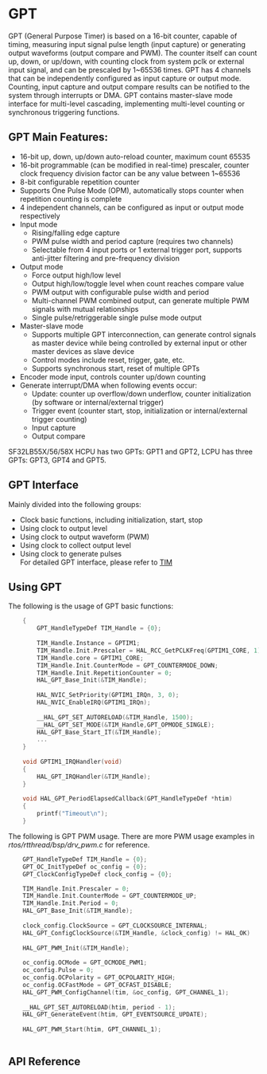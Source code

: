 # GPT

GPT (General Purpose Timer) is based on a 16-bit counter, capable of timing, measuring input signal pulse length (input capture) or generating output waveforms (output compare and PWM). The counter itself can count up, down, or up/down, with counting clock from system pclk or external input signal, and can be prescaled by 1~65536 times. GPT has 4 channels that can be independently configured as input capture or output mode. Counting, input capture and output compare results can be notified to the system through interrupts or DMA. GPT contains master-slave mode interface for multi-level cascading, implementing multi-level counting or synchronous triggering functions.

## GPT Main Features:
- 16-bit up, down, up/down auto-reload counter, maximum count 65535 <br>
- 16-bit programmable (can be modified in real-time) prescaler, counter clock frequency division factor can be any value between 1~65536 <br>
- 8-bit configurable repetition counter <br>
- Supports One Pulse Mode (OPM), automatically stops counter when repetition counting is complete <br>
- 4 independent channels, can be configured as input or output mode respectively <br>
- Input mode <br>
    - Rising/falling edge capture <br>
    - PWM pulse width and period capture (requires two channels) <br>
    - Selectable from 4 input ports or 1 external trigger port, supports anti-jitter filtering and pre-frequency division <br>
- Output mode <br>
    - Force output high/low level <br>
    - Output high/low/toggle level when count reaches compare value <br>
    - PWM output with configurable pulse width and period <br>
    - Multi-channel PWM combined output, can generate multiple PWM signals with mutual relationships <br>
    - Single pulse/retriggerable single pulse mode output <br>
- Master-slave mode <br>
    - Supports multiple GPT interconnection, can generate control signals as master device while being controlled by external input or other master devices as slave device <br>
    - Control modes include reset, trigger, gate, etc. <br>
    - Supports synchronous start, reset of multiple GPTs <br>
- Encoder mode input, controls counter up/down counting <br>
- Generate interrupt/DMA when following events occur: <br> 
    - Update: counter up overflow/down underflow, counter initialization (by software or internal/external trigger)<br>
    - Trigger event (counter start, stop, initialization or internal/external trigger counting)<br>
    - Input capture<br>
    - Output compare<br>

SF32LB55X/56/58X HCPU has two GPTs: GPT1 and GPT2, LCPU has three GPTs: GPT3, GPT4 and GPT5.

## GPT Interface
Mainly divided into the following groups:
- Clock basic functions, including initialization, start, stop <br>
- Using clock to output level
- Using clock to output waveform (PWM)
- Using clock to collect output level
- Using clock to generate pulses<br>
For detailed GPT interface, please refer to [TIM](#hal-tim)

## Using GPT

The following is the usage of GPT basic functions:
```c
    { 	
        GPT_HandleTypeDef TIM_Handle = {0};
        
        TIM_Handle.Instance = GPTIM1;                                               // Use GPTIM1
        TIM_Handle.Init.Prescaler = HAL_RCC_GetPCLKFreq(GPTIM1_CORE, 1) / 1000 - 1; // Set prescaler
        TIM_Handle.core = GPTIM1_CORE;                                              // Clock source is from GPTIM1_CORE
        TIM_Handle.Init.CounterMode = GPT_COUNTERMODE_DOWN;                         // Count down
        TIM_Handle.Init.RepetitionCounter = 0;                                      // One shot
        HAL_GPT_Base_Init(&TIM_Handle);                                             // Initialize Timer
         
        HAL_NVIC_SetPriority(GPTIM1_IRQn, 3, 0);                                    // Set the TIMx priority
        HAL_NVIC_EnableIRQ(GPTIM1_IRQn);                                            // Enable the TIMx global Interrupt 
        
        __HAL_GPT_SET_AUTORELOAD(&TIM_Handle, 1500);                                // Set timeout counter, based on Prescaler, it is 1.5 second            
        __HAL_GPT_SET_MODE(&TIM_Handle,GPT_OPMODE_SINGLE);                          // Set timer to single mode
        HAL_GPT_Base_Start_IT(&TIM_Handle);                                         // Start timer.
        ...        
    }
    
    void GPTIM1_IRQHandler(void)
    {
        HAL_GPT_IRQHandler(&TIM_Handle);
    }
    
    void HAL_GPT_PeriodElapsedCallback(GPT_HandleTypeDef *htim)
    {
        printf("Timeout\n");
    }
```

The following is GPT PWM usage. There are more PWM usage examples in _rtos/rtthread/bsp/drv_pwm.c_ for reference.
```c
    GPT_HandleTypeDef TIM_Handle = {0};
    GPT_OC_InitTypeDef oc_config = {0};
    GPT_ClockConfigTypeDef clock_config = {0};

    TIM_Handle.Init.Prescaler = 0;
    TIM_Handle.Init.CounterMode = GPT_COUNTERMODE_UP;
    TIM_Handle.Init.Period = 0;    
    HAL_GPT_Base_Init(&TIM_Handle);                                     // Initialize GPT handle    
    
    clock_config.ClockSource = GPT_CLOCKSOURCE_INTERNAL;    
    HAL_GPT_ConfigClockSource(&TIM_Handle, &clock_config) != HAL_OK)    // Configure the clock source	
    
    HAL_GPT_PWM_Init(&TIM_Handle);                                      // Initialize for PWM
    
    oc_config.OCMode = GPT_OCMODE_PWM1;
    oc_config.Pulse = 0;
    oc_config.OCPolarity = GPT_OCPOLARITY_HIGH;
    oc_config.OCFastMode = GPT_OCFAST_DISABLE;
    HAL_GPT_PWM_ConfigChannel(tim, &oc_config, GPT_CHANNEL_1);          // Configure PWM output to channel 1
    
    __HAL_GPT_SET_AUTORELOAD(htim, period - 1);                         // Configure duty cycle number
    HAL_GPT_GenerateEvent(htim, GPT_EVENTSOURCE_UPDATE);                // Update frequency value 
    
    HAL_GPT_PWM_Start(htim, GPT_CHANNEL_1);                             // Start PWM    
    
```

## API Reference
[](#hal-tim)